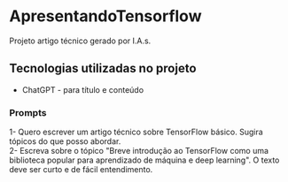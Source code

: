 # ApresentandoTensorflow
Projeto artigo técnico gerado por I.A.s.

## Tecnologias utilizadas no projeto
- ChatGPT - para título e conteúdo

### Prompts
1- Quero escrever um artigo técnico sobre TensorFlow básico. Sugira tópicos do que posso abordar.<br>
2- Escreva sobre o tópico "Breve introdução ao TensorFlow como uma biblioteca popular para aprendizado de máquina e deep learning". O texto deve ser curto e de fácil entendimento.

 
